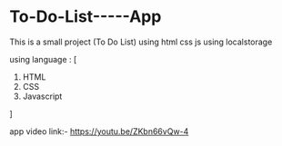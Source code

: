 # To-Do-List-----App
This is a small project (To Do List) using html css js using localstorage 

using language : [

1. HTML
2. CSS
3. Javascript

]

app video link:- https://youtu.be/ZKbn66vQw-4
